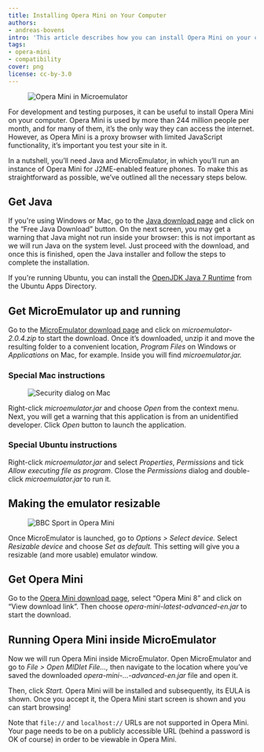 ```yaml
---
title: Installing Opera Mini on Your Computer
authors:
- andreas-bovens
intro: 'This article describes how you can install Opera Mini on your computer for debugging or testing purposes.'
tags:
- opera-mini
- compatibility
cover: png
license: cc-by-3.0
---
```


<figure block="figure" mod="right">
	<img elem="media" src="{{ page.id }}/cellphone.png" alt="Opera Mini in Microemulator">
</figure>

For development and testing purposes, it can be useful to install Opera Mini on your computer. Opera Mini is used by more than 244 million people per month, and for many of them, it’s the only way they can access the internet. However, as Opera Mini is a proxy browser with limited JavaScript functionality, it’s important you test your site in it.

In a nutshell, you’ll need Java and MicroEmulator, in which you’ll run an instance of Opera Mini for J2ME-enabled feature phones. To make this as straightforward as possible, we’ve outlined all the necessary steps below.

## Get Java

If you're using Windows or Mac, go to the [Java download page](https://www.java.com/en/download/) and click on the “Free Java Download” button. On the next screen, you may get a warning that Java might not run inside your browser: this is not important as we will run Java on the system level. Just proceed with the download, and once this is finished, open the Java installer and follow the steps to complete the installation.

If you're running Ubuntu, you can install the [OpenJDK Java 7 Runtime](https://apps.ubuntu.com/cat/applications/openjdk-7-jre/) from the Ubuntu Apps Directory.

## Get MicroEmulator up and running

Go to the [MicroEmulator download page](https://code.google.com/p/microemu/downloads/detail?name=microemulator-2.0.4.zip&can=2&q=) and click on _microemulator-2.0.4.zip_ to start the download. Once it’s downloaded, unzip it and move the resulting folder to a convenient location, _Program Files_ on Windows or _Applications_ on Mac, for example. Inside you will find _microemulator.jar._

### Special Mac instructions

<figure block="figure" mod="right">
	<img elem="media" mod="half" src="{{ page.id }}/open.png" alt="Security dialog on Mac">
</figure>

Right-click _microemulator.jar_ and choose _Open_ from the context menu. Next, you will get a warning that this application is from an unidentified developer. Click _Open_ button to launch the application.

### Special Ubuntu instructions

Right-click _microemulator.jar_ and select _Properties_, _Permissions_ and tick _Allow executing file as program_. Close the _Permissions_ dialog and double-click _microemulator.jar_ to run it.

## Making the emulator resizable

<figure block="figure" mod="right">
	<img elem="media" src="{{ page.id }}/bbc.png" alt="BBC Sport in Opera Mini">
</figure>

Once MicroEmulator is launched, go to _Options > Select device._ Select _Resizable device_ and choose _Set as default._ This setting will give you a resizable (and more usable) emulator window.

## Get Opera Mini

Go to the [Opera Mini download page](https://www.opera.com/mobile/download/versions/), select “Opera Mini 8” and click on “View download link”. Then choose _opera-mini-latest-advanced-en.jar_ to start the download.

## Running Opera Mini inside MicroEmulator

Now we will run Opera Mini inside MicroEmulator. Open MicroEmulator and go to _File > Open MIDlet File…,_ then navigate to the location where you’ve saved the downloaded _opera-mini-…-advanced-en.jar_ file and open it.

Then, click _Start._ Opera Mini will be installed and subsequently, its EULA is shown. Once you accept it, the Opera Mini start screen is shown and you can start browsing!

Note that `file://` and `localhost://` URLs are not supported in Opera Mini. Your page needs to be on a publicly accessible URL (behind a password is OK of course) in order to be viewable in Opera Mini.
